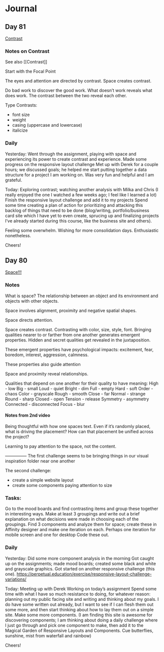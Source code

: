 # Journal

## Day 81
[Contrast](https://perpetual.education/lesson/contrast/)

### Notes on Contrast
See also [[Contrast]]

Start with the Focal Point

The eyes and attention are directed by contrast. Space creates contrast.

Do bad work to discover the good work. What doesn’t work reveals what does work. The contrast between the two reveal each other. 

Type Contrasts:
- font size
- weight
- casing (uppercase and lowercase)
- italicize

### Daily
Yesterday:
Went through the assignment, playing with space and experiencing its power to create contrast and experience. 
Made some progress on the responsive layout challenge
Met up with Derek for a couple hours; we discussed goals; he helped me start putting together a data structure for a project I am working on. Was very fun and helpful and I am grateful.

Today:
Exploring contrast; watching another analysis with Milka and Chris (I really enjoyed the one I watched a few weeks ago; I feel like I learned a lot)
Finish the responsive layout challenge and add it to my projects
Spend some time creating a plan of action for prioritizing and attacking this backlog of things that need to be done (blog/writing, portfolio/business card site which I have yet to even create, sprucing up and finalizing projects I’ve already started during this course, like the business site and others).

Feeling some overwhelm. Wishing for more consolidation days. Enthusiastic nonetheless. 

Cheers!

## Day 80
[Space!!!](https://perpetual.education/lesson/space/)


### Notes
What is space? The relationship between an object and its environment and objects with other objects. 

Space involves alignment, proximity and negative spatial shapes. 

Space directs attention.

Space creates contrast. Contrasting with color, size, style, font. Bringing qualities nearer to or farther from one another generates emergent properties. Hidden and secret qualities get revealed in the juxtaposition.

These emergent properties have psychological impacts: excitement, fear, boredom, interest, aggression, calmness.

These properties also guide attention

Space and proximity reveal relationships.

Qualities that depend on one another for their quality to have meaning:
High - low
Big - small
Loud - quiet
Bright - dim
Full - empty
Hard - soft
Order - chaos
Color - grayscale
Rough - smooth
Close - far
Normal - strange
Round - sharp
Closed - open
Tension - release
Symmetry - asymmetry
Connected - disconnected
Focus - blur

#### Notes from 2nd video
Being thoughtful with how one spaces text. Even if it’s randomly placed, what is driving the placement? How can that placement be unified across the project?

Learning to pay attention to the space, not the content.

—————
The first challenge seems to be bringing things in our visual inspiration folder near one another

The second challenge:
- create a simple website layout
- create some components paying attention to size

### Tasks:
Go to the mood boards and find contrasting items and group these together in interesting ways. Make at least 3 groupings and write out a brief explanation on what decisions were made in choosing each of the groupings. 
Find 3 components and analyze them for space; create these in Affinity designer and make one iteration on each. Perhaps one iteration for mobile screen and one for desktop
Code these out. 

### Daily
Yesterday:
Did some more component analysis in the morning
Got caught up on the assignments; made mood boards; created some black and white and grayscale graphics.
Got started on another responsive challenge (this one). https://perpetual.education/exercise/responsive-layout-challenge-variations/ 

Today:
Meeting up with Derek
Working on today’s assignment
Spend some time with what I have so much resistance to doing, for whatever reason: planning out my public facing site and writing and thinking about my goals. I do have some written out already, but I want to see if I can flesh them out some more, and then start thinking about how to lay them out on a simple site. 
Make some more components. (I am finding this site is awesome for discovering components; I am thinking about doing a daily challenge where I just go through and pick one component to make, then add it to the  Magical Garden of Responsive Layouts and Components. Cue butterflies, sunshine, mist from waterfall and rainbow)

Cheers!

